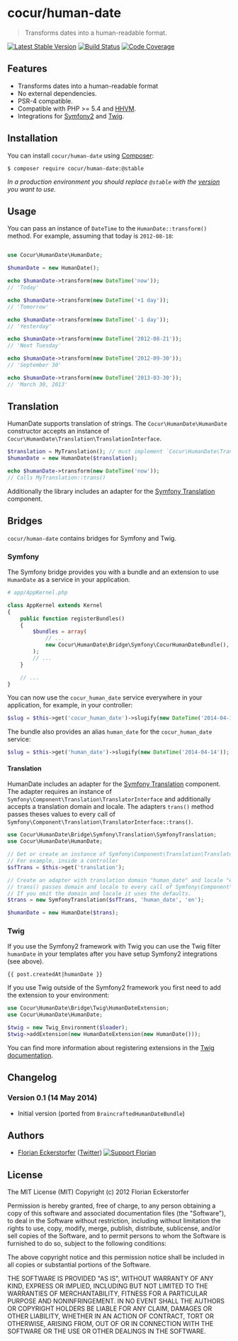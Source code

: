 cocur/human-date
================

> Transforms dates into a human-readable format.

[![Latest Stable Version](http://img.shields.io/packagist/v/cocur/human-date.svg)](https://packagist.org/packages/cocur/human-date)
[![Build Status](http://img.shields.io/travis/cocur/human-date.svg)](https://travis-ci.org/cocur/human-date)
[![Code Coverage](http://img.shields.io/coveralls/cocur/human-date.svg)](https://coveralls.io/r/cocur/human-date)


Features
--------

- Transforms dates into a human-readable format
- No external dependencies.
- PSR-4 compatible.
- Compatible with PHP >= 5.4 and [HHVM](http://hhvm.com).
- Integrations for [Symfony2](http://symfony.com) and [Twig](http://twig.sensiolabs.org).


Installation
------------

You can install `cocur/human-date` using [Composer](https://getcomposer.org):

```shell
$ composer require cocur/human-date:@stable
```

*In a production environment you should replace `@stable` with the [version](https://github.com/cocur/human-date/releases) you want to use.*


Usage
-----

You can pass an instance of `DateTime` to the `HumanDate::transform()` method. For example, assuming that today is `2012-08-18`:

```php

use Cocur\HumanDate\HumanDate;

$humanDate = new HumanDate();

echo $humanDate->transform(new DateTime('now'));
// 'Today'

echo $humanDate->transform(new DateTime('+1 day'));
// 'Tomorrow'

echo $humanDate->transform(new DateTime('-1 day'));
// 'Yesterday'

echo $humanDate->transform(new DateTime('2012-08-21'));
// 'Next Tuesday'

echo $humanDate->transform(new DateTime('2012-09-30'));
// 'September 30'

echo $humanDate->transform(new DateTime('2013-03-30'));
// 'March 30, 2013'
```


Translation
-----------

HumanDate supports translation of strings. The `Cocur\HumanDate\HumanDate` constructor accepts an instance of `Cocur\HumanDate\Translation\TranslationInterface`.

```php
$translation = MyTranslation(); // must implement `Cocur\HumanDate\Translation\TranslationInterface`
$humanDate = new HumanDate($translation);

echo $humanDate->transform(new DateTime('now'));
// Calls MyTranslation::trans()
```

Additionally the library includes an adapter for the [Symfony Translation](http://symfony.com/doc/current/components/translation/index.html) component.


Bridges
-------

`cocur/human-date` contains bridges for Symfony and Twig.

### Symfony

The Symfony bridge provides you with a bundle and an extension to use `HumanDate` as a service in your application.

```php
# app/AppKernel.php

class AppKernel extends Kernel
{
    public function registerBundles()
    {
        $bundles = array(
            // ...
            new Cocur\HumanDate\Bridge\Symfony\CocurHumanDateBundle(),
        );
        // ...
    }

    // ...
}
```

You can now use the `cocur_human_date` service everywhere in your application, for example, in your controller:

```php
$slug = $this->get('cocur_human_date')->slugify(new DateTime('2014-04-14'));
```

The bundle also provides an alias `human_date` for the `cocur_human_date` service:

```php
$slug = $this->get('human_date')->slugify(new DateTime('2014-04-14'));
```

#### Translation

HumanDate includes an adapter for the [Symfony Translation](http://symfony.com/doc/current/components/translation/index.html) component. The adapter requires an instance of `Symfony\Component\Translation\TranslatorInterface` and additionally accepts a translation domain and locale. The adapters `trans()` method passes theses values to every call of `Symfony\Component\Translation\TranslatorInterface::trans()`.

```php
use Cocur\HumanDate\Bridge\Symfony\Translation\SymfonyTranslation;
use Cocur\HumanDate\HumanDate;

// Get or create an instance of Symfony\Component\Translation\TranslatorInterface
// For example, inside a controller
$sfTrans = $this->get('translation');

// Create an adapter with translation domain "human_date" and locale "en"
// trans() passes domain and locale to every call of Symfony\Component\Translation\TranslatorInterface::trans()
// If you omit the domain and locale it uses the defaults.
$trans = new SymfonyTranslation($sfTrans, 'human_date', 'en');

$humanDate = new HumanDate($trans);
```

### Twig

If you use the Symfony2 framework with Twig you can use the Twig filter `humanDate` in your templates after you have setup Symfony2 integrations (see above).

```twig
{{ post.createdAt|humanDate }}
```

If you use Twig outside of the Symfony2 framework you first need to add the extension to your environment:

```php
use Cocur\HumanDate\Bridge\Twig\HumanDateExtension;
use Cocur\HumanDate\HumanDate;

$twig = new Twig_Environment($loader);
$twig->addExtension(new HumanDateExtension(new HumanDate()));
```

You can find more information about registering extensions in the [Twig documentation](http://twig.sensiolabs.org/doc/advanced.html#creating-an-extension).


Changelog
---------

### Version 0.1 (14 May 2014)

- Initial version (ported from `BraincraftedHumanDateBundle`)


Authors
-------

- [Florian Eckerstorfer](http://florian.ec) ([Twitter](http://twitter.com/Florian_))  [![Support Florian](http://img.shields.io/gittip/florianeckerstorfer.svg)](https://www.gittip.com/FlorianEckerstorfer/)


License
-------

The MIT License (MIT)
Copyright (c) 2012 Florian Eckerstorfer

Permission is hereby granted, free of charge, to any person obtaining a copy of this software and associated documentation files (the "Software"), to deal in the Software without restriction, including without limitation the rights to use, copy, modify, merge, publish, distribute, sublicense, and/or sell copies of the Software, and to permit persons to whom the Software is furnished to do so, subject to the following conditions:

The above copyright notice and this permission notice shall be included in all copies or substantial portions of the Software.

THE SOFTWARE IS PROVIDED "AS IS", WITHOUT WARRANTY OF ANY KIND, EXPRESS OR IMPLIED, INCLUDING BUT NOT LIMITED TO THE WARRANTIES OF MERCHANTABILITY, FITNESS FOR A PARTICULAR PURPOSE AND NONINFRINGEMENT. IN NO EVENT SHALL THE AUTHORS OR COPYRIGHT HOLDERS BE LIABLE FOR ANY CLAIM, DAMAGES OR OTHER LIABILITY, WHETHER IN AN ACTION OF CONTRACT, TORT OR OTHERWISE, ARISING FROM, OUT OF OR IN CONNECTION WITH THE SOFTWARE OR THE USE OR OTHER DEALINGS IN THE SOFTWARE.

